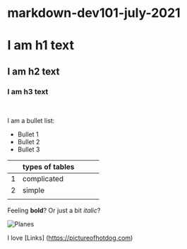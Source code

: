 # markdown-dev101-july-2021

# I am h1 text

## I am h2 text

### I am h3 text
<br/>

I am a bullet list:
- Bullet 1
- Bullet 2
- Bullet 3

|   | types of tables |   |   |   |
|---|-----------------|---|---|---|
| 1 | complicated     |   |   |   |
| 2 | simple          |   |   |   |
|   |                 |   |   |   |

Feeling **bold**?
Or just a bit *italic*?

![Planes](airplane.png)

I love [Links] (https://pictureofhotdog.com)

<strong>    